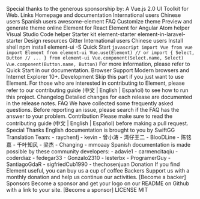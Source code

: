 Special thanks to the generous sponsorship by: A Vue.js 2.0 UI Toolkit for Web. Links Homepage and documentation International users Chinese users Spanish users awesome-element FAQ Customize theme Preview and generate theme online Element for React Element for Angular Atom helper Visual Studio Code helper Starter kit element-starter element-in-laravel-starter Design resources Gitter International users Chinese users Install shell npm install element-ui -S Quick Start ``` javascript import Vue from vue import Element from element-ui Vue.use(Element) // or import { Select, Button // ... } from element-ui Vue.component(Select.name, Select) Vue.component(Button.name, Button) ``` For more information, please refer to Quick Start in our documentation. Browser Support Modern browsers and Internet Explorer 10+. Development Skip this part if you just want to use Element. For those who are interested in contributing to Element, please refer to our contributing guide (中文 | English | Español) to see how to run this project. Changelog Detailed changes for each release are documented in the release notes. FAQ We have collected some frequently asked questions. Before reporting an issue, please search if the FAQ has the answer to your problem. Contribution Please make sure to read the contributing guide (中文 | English | Español) before making a pull request. Special Thanks English documentation is brought to you by SwiftGG Translation Team: - raychenfj - kevin - 曾小涛 - 湾仔王二 - BlooDLine - 陈铭嘉 - 千叶知风 - 梁杰 - Changing - mmoaay Spanish documentation is made possible by these community developers: - adavie1 - carmencitaqiu - coderdiaz - fedegar33 - Gonzalo2310 - lesterbx - ProgramerGuy - SantiagoGdaR - sigfriedCub1990 - thechosenjuan Donation If you find Element useful, you can buy us a cup of coffee Backers Support us with a monthly donation and help us continue our activities. [Become a backer] Sponsors Become a sponsor and get your logo on our README on Github with a link to your site. [Become a sponsor] LICENSE MIT